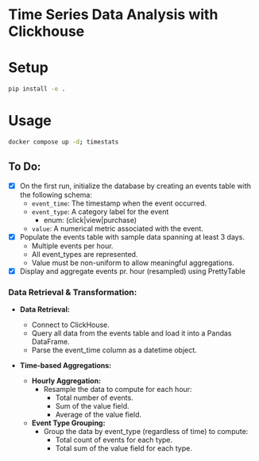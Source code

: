 # Time Series Data Analysis with Clickhouse

# Setup

```bash
pip install -e .
```

# Usage

```bash
docker compose up -d; timestats
```

## To Do:

- [x] On the first run, initialize the database by creating an events table with the following schema:
  - `event_time`: The timestamp when the event occurred.
  - `event_type`: A category label for the event
    - enum: (click|view|purchase)
  - `value`: A numerical metric associated with the event.
- [x] Populate the events table with sample data spanning at least 3 days.
  - Multiple events per hour.
  - All event_types are represented.
  - Value must be non-uniform to allow meaningful aggregations.
- [x] Display and aggregate events pr. hour (resampled) using PrettyTable

### Data Retrieval & Transformation:

- **Data Retrieval:**

  - Connect to ClickHouse.
  - Query all data from the events table and load it into a Pandas DataFrame.
  - Parse the event_time column as a datetime object.

- **Time-based Aggregations:**
  - **Hourly Aggregation:**
    - Resample the data to compute for each hour:
      - Total number of events.
      - Sum of the value field.
      - Average of the value field.
  - **Event Type Grouping:**
    - Group the data by event_type (regardless of time) to compute:
      - Total count of events for each type.
      - Total sum of the value field for each type.
